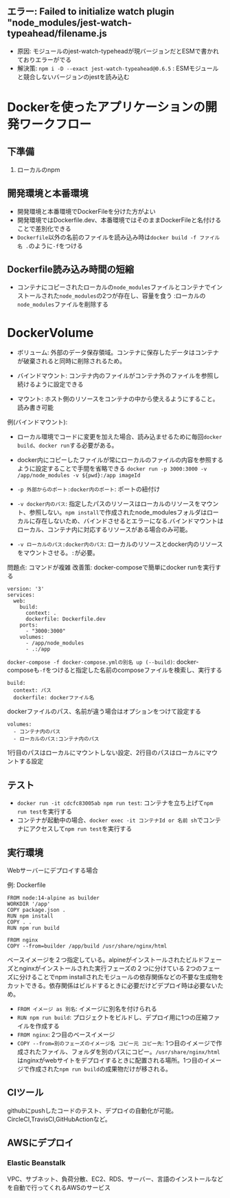 ## エラー: Failed to initialize watch plugin "node_modules/jest-watch-typeahead/filename.js
  - 原因: モジュールのjest-watch-typeheadが現バージョンだとESMで書かれておりエラーがでる
  - 解決策: ```npm i -D --exact jest-watch-typeahead@0.6.5``` : ESMモジュールと競合しないバージョンのjestを読み込む

# Dockerを使ったアプリケーションの開発ワークフロー

## 下準備
1. ローカルのnpm

## 開発環境と本番環境
- 開発環境と本番環境でDockerFileを分けた方がよい
- 開発環境ではDockerfile.dev、本番環境ではそのままDockerFileと名付けることで差別化できる
- `Dockerfile`以外の名前のファイルを読み込み時は`docker build -f ファイル名 .`のように`-f`をつける

## Dockerfile読み込み時間の短縮
- コンテナにコピーされたローカルの`node_modules`ファイルとコンテナでインストールされた`node_modules`の2つが存在し、容量を食う :ローカルの`node_modules`ファイルを削除する

# DockerVolume
  - ボリューム: 外部のデータ保存領域。コンテナに保存したデータはコンテナが破棄されると同時に削除されるため。
  - バインドマウント: コンテナ内のファイルがコンテナ外のファイルを参照し続けるように設定できる

 - マウント: ホスト側のリソースをコンテナの中から使えるようにすること。読み書き可能

例(バインドマウント): 
  - ローカル環境でコードに変更を加えた場合、読み込ませるために毎回`docker build`、`docker run`する必要がある。
  - docker内にコピーしたファイルが常にローカルのファイルの内容を参照するように設定することで手間を省略できる
```docker run -p 3000:3000 -v /app/node_modules -v ${pwd}:/app imageId```

- `-p 外部からのポート:docker内のポート`: ポートの紐付け
- `-v docker内のパス`: 指定したパスのリソースはローカルのリソースをマウント、参照しない。`npm install`で作成されたnode_modulesフォルダはローカルに存在しないため、バインドさせるとエラーになる.バインドマウントはローカル、コンテナ内に対応するリソースがある場合のみ可能。
- `-v ローカルのパス:docker内のパス`: ローカルのリソースとdocker内のリソースをマウントさせる。`:`が必要。

問題点: コマンドが複雑
改善策: docker-composeで簡単にdocker runを実行する

```
version: '3'
services:
  web:
    build:
      context: .
      dockerfile: Dockerfile.dev
    ports:
      - "3000:3000"
    volumes:
      - /app/node_modules
      - .:/app
```

```docker-compose -f docker-compose.ymlの別名 up (--build)```: docker-composeも`-f`をつけると指定した名前のcomposeファイルを検索し、実行する

```
build:
  context: パス
  dockerfile: dockerファイル名
```
dockerファイルのパス、名前が違う場合はオプションをつけて設定する

```
volumes:
  - コンテナ内のパス
  - ローカルのパス:コンテナ内のパス
```
1行目のパスはローカルにマウントしない設定、2行目のパスはローカルにマウントする設定

## テスト
  - ```docker run -it cdcfc83005ab npm run test```: コンテナを立ち上げて`npm run test`を実行する
  - コンテナが起動中の場合、```docker exec -it コンテナId or 名前 sh```でコンテナにアクセスして`npm run test`を実行する

## 実行環境
Webサーバーにデプロイする場合

例: Dockerfile
```
FROM node:14-alpine as builder
WORKDIR '/app'
COPY package.json .
RUN npm install
COPY . .
RUN npm run build

FROM nginx
COPY --from=builder /app/build /usr/share/nginx/html
```

ベースイメージを２つ指定している。alpineがインストールされたビルドフェーズとnginxがインストールされた実行フェーズの２つに分けている
2つのフェーズに分けることでnpm installされたモジュールの依存関係などの不要な生成物をカットできる。依存関係はビルドするときに必要だけどデプロイ時は必要ないため。

- `FROM イメージ as 別名`: イメージに別名を付けられる
- `RUN npm run build`: プロジェクトをビルドし、デプロイ用に1つの圧縮ファイルを作成する
- `FROM nginx`: 2つ目のベースイメージ
- `COPY --from=別のフェーズのイメージ名 コピー元 コピー先`: 1つ目のイメージで作成されたファイル、フォルダを別のパスにコピー。`/usr/share/nginx/html`はnginxがwebサイトをデプロイするときに配置される場所。1つ目のイメージで作成された`npm run build`の成果物だけが移される。

## CIツール
githubにpushしたコードのテスト、デプロイの自動化が可能。CircleCI,TravisCI,GitHubActionなど。

## AWSにデプロイ

### Elastic Beanstalk
VPC、サブネット、負荷分散、EC2、RDS、サーバー、言語のインストールなどを自動で行ってくれるAWSのサービス

##